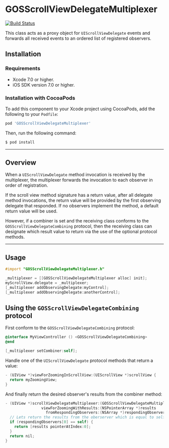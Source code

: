 # GOSScrollViewDelegateMultiplexer
[![Build Status](https://travis-ci.org/google/GOSScrollViewDelegateMultiplexer.svg?branch=master)](https://travis-ci.org/google/GOSScrollViewDelegateMultiplexer)

This class acts as a proxy object for `UIScrollViewDelegate` events and forwards all received
events to an ordered list of registered observers.

## Installation

### Requirements

- Xcode 7.0 or higher.
- iOS SDK version 7.0 or higher.

### Installation with CocoaPods

To add this component to your Xcode project using CocoaPods, add the following to your `Podfile`:

~~~ bash
pod 'GOSScrollViewDelegateMultiplexer'
~~~

Then, run the following command:

~~~ bash
$ pod install
~~~

- - -

## Overview

When a `UIScrollViewDelegate` method invocation is received by the multiplexer, the multiplexer
forwards the invocation to each observer in order of registration.

If the scroll view method signature has a return value, after all delegate method invocations,
the return value will be provided by the first observing delegate that responded. If no
observers implement the method, a default return value will be used.

However, if a combiner is set and the receiving class conforms to the
`GOSScrollViewDelegateCombining` protocol, then the receiving class can designate which result
value to return via the use of the optional protocol methods.

- - -


## Usage

```objectivec
#import "GOSScrollViewDelegateMultiplexer.h"

_multiplexer = [[GOSScrollViewDelegateMultiplexer alloc] init];
myScrollView.delegate = _multiplexer;
[_multiplexer addObservingDelegate:myControl];
[_multiplexer addObservingDelegate:anotherControl];
```

## Using the `GOSScrollViewDelegateCombining` protocol

First conform to the `GOSScrollViewDelegateCombining` protocol:

```objectivec
@interface MyViewController () <GOSScrollViewDelegateCombining>
@end

[_multiplexer setCombiner:self];
```

Handle one of the `UIScrollViewDelegate` protocol methods that return a value:

```objectivec
- (UIView *)viewForZoomingInScrollView:(UIScrollView *)scrollView {
  return myZoomingView;
}
```

And finally return the desired observer's results from the combiner method:

```objectivec
- (UIView *)scrollViewDelegateMultiplexer:(GOSScrollViewDelegateMultiplexer *)multiplexer
                viewForZoomingWithResults:(NSPointerArray *)results
                  fromRespondingObservers:(NSArray *)respondingObservers {
  // Lets return the results from the oberserver which is equal to self.
  if (respondingObservers[0] == self) {
    return [results pointerAtIndex:0];
  }
  return nil;
}
```
